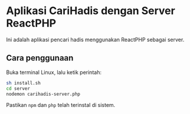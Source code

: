 # Aplikasi CariHadis dengan Server ReactPHP

Ini adalah aplikasi pencari hadis menggunakan ReactPHP sebagai server.

## Cara penggunaan

Buka terminal Linux, lalu ketik perintah:

```bash
sh install.sh
cd server
nodemon carihadis-server.php
```

Pastikan `npm` dan `php` telah terinstal di sistem.